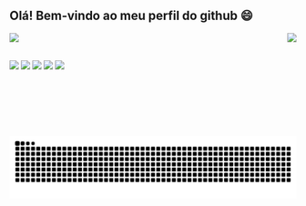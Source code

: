 ## Olá! Bem-vindo ao meu perfil do github 😄

<div>
  <a href="https://github.com/cesarsimionato">
  <img height="180em" src="https://github-readme-stats.vercel.app/api?username=cesarsimionato&show_icons=true&theme=omni&include_all_commits=true&count_private=true"/>
  <img height="180em" align="right" src="https://github-readme-stats.vercel.app/api/top-langs/?username=cesarsimionato&layout=compact&langs_count=7&theme=omni"/>
  </a>
</div>
  
##
 
<div> 
  <a href = "mailto:cesar.medeiros.simionato@gmail.com"><img src="https://img.shields.io/badge/-Gmail-%23333?style=for-the-badge&logo=gmail&logoColor=white" target="_blank"></a>
  <a href="https://www.linkedin.com/in/cesar-simionato" target="_blank"><img src="https://img.shields.io/badge/-LinkedIn-%230077B5?style=for-the-badge&logo=linkedin&logoColor=white" target="_blank"></a> 
  <a href="https://twitter.com/cesar_simionato" target="_blank"><img src="https://img.shields.io/badge/Twitter-00ACEE?style=for-the-badge&logo=twitter&logoColor=white" target="_blank"></a>
  <a href="https://www.youtube.com/channel/UCfZnU1jRQxhyq1oFQJFYgqw/featured" target="_blank"><img src="https://img.shields.io/badge/YouTube-FF0000?style=for-the-badge&logo=youtube&logoColor=white" target="_blank"></a>
  <a href="https://www.twitch.tv/cesarsimionato" target="_blank"><img src="https://img.shields.io/badge/Twitch-9146FF?style=for-the-badge&logo=twitch&logoColor=white" target="_blank"></a>

  ![Snake animation](https://github.com/cesarsimionato/cesarsimionato/blob/output/github-contribution-grid-snake.svg)
 
</div>
